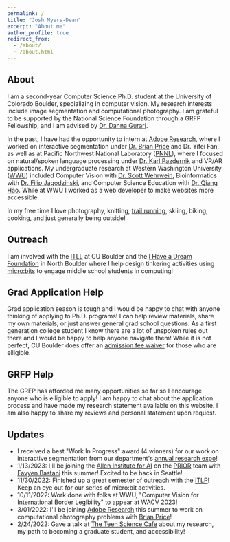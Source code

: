 ```yaml
---
permalink: /
title: "Josh Myers-Dean"
excerpt: "About me"
author_profile: true
redirect_from: 
  - /about/
  - /about.html
---
```

## About
I am a second-year Computer Science Ph.D. student at the University of Colorado Boulder, specializing in computer vision. My research interests include image segmentation and computational photography. I am grateful to be supported by the National Science Foundation through a GRFP Fellowship, and I am advised by [Dr. Danna Gurari](https://home.cs.colorado.edu/~DrG/AboutMe.html).

In the past, I have had the opportunity to intern at [Adobe Research](https://research.adobe.com/), where I worked on interactive segmentation under [Dr. Brian Price](https://www.brianpricephd.com/) and Dr. Yifei Fan, as well as at Pacific Northwest National Laboratory ([PNNL](https://www.pnnl.gov/)), where I focused on natural/spoken language processing under [Dr. Karl Pazdernik](https://www.linkedin.com/in/karl-pazdernik-1283b392/) and VR/AR applications. My undergraduate research at Western Washington University ([WWU](https://cs.wwu.edu/)) included Computer Vision with [Dr. Scott Wehrwein](https://facultyweb.cs.wwu.edu/~wehrwes/), Bioinformatics with [Dr. Filip Jagodzinski](https://facultyweb.cs.wwu.edu/~jagodzf/), and Computer Science Education with [Dr. Qiang Hao](https://qhao.info/). While at WWU I worked as a web developer to make websites more accessible. 

In my free time I love photography, knitting, [trail running](https://ultrasignup.com/results_participant.aspx?fname=Josh&lname=Myers-Dean), skiing, biking, cooking, and just generally being outside!


## Outreach
I am involved with the [ITLL](https://itll.colorado.edu/) at CU Boulder and the [I Have a Dream Foundation](https://bouldercounty.ihdf.org/programs/current-classes/diagonal-class/) in North Boulder where I help design tinkering activities using [micro:bits](https://microbit.org/) to engage middle school students in computing!

## Grad Application Help
Grad application season is tough and I would be happy to chat with anyone thinking of applying to Ph.D. programs! I can help review materials, share my own materials, or just answer general grad school questions. As a first generation college student I know there are a lot of unspoken rules out there and I would be happy to help anyone navigate them! While it is not perfect, CU Boulder does offer an [admission fee waiver](https://www.colorado.edu/engineering/admissions/graduate-students/graduate-application-fee-waiver) for those who are elligible.

## GRFP Help
The GRFP has afforded me many opportunities so far so I encourage anyone who is elligible to apply! I am happy to chat about the application process and have made my research statement available on this website. I am also happy to share my reviews and personal statement upon request.

## Updates
- I received a best "Work In Progress" award (4 winners) for our work on interactive segmentation from our department's [annual research expo](https://www.colorado.edu/cs/2023/02/28/computer-science-graduate-research-expo)!
- 1/13/2023: I'll be joining the [Allen Institute for AI](https://allenai.org/) on the [PRIOR](https://prior.allenai.org/) team with [Favyen Bastani](https://favyen.com/) this summer! Excited to be back in Seattle!
- 11/30/2022: Finished up a great semester of outreach with the [ITLP](https://itll.colorado.edu/)! Keep an eye out for our series of micro:bit activities.
- 10/11/2022: Work done with folks at WWU, "Computer Vision for International Border Legibility" to appear at WACV 2023!
- 3/01/2022: I'll be joining [Adobe Research](https://research.adobe.com/) this summer to work on computational photography problems with [Brian Price](https://www.brianpricephd.com/)!
- 2/24/2022: Gave a talk at [The Teen Science Cafe](https://teensciencecafe.org/cafes/science-discovery-teen-cafe/) about my research, my path to becoming a graduate student, and accessibility! 
